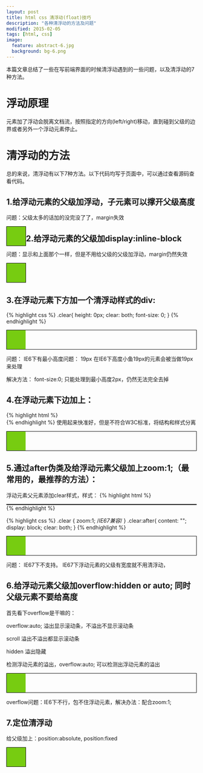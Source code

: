 ```yaml
---
layout: post
title: html css 清浮动(float)技巧
description: "各种清浮动的方法及问题"
modified: 2015-02-05
tags: [html, css]
image:
  feature: abstract-6.jpg
  background: bg-6.png
---
```


本篇文章总结了一些在写前端界面的时候清浮动遇到的一些问题，以及清浮动的7种方法。

# 浮动原理
元素加了浮动会脱离文档流，按照指定的方向(left/right)移动，直到碰到父级的边界或者另外一个浮动元素停止。

<!--more-->

# 清浮动的方法

总的来说，清浮动有以下7种方法。以下代码均写于页面中，可以通过查看源码查看代码。

## 1.给浮动元素的父级加浮动，子元素可以撑开父级高度
问题：父级太多的话加的没完没了了，margin失效

<div>
    <div style="border:1px solid black; float:left;">
        <div style="width:50px; height:50px; background-color:#7c1; float:left;">
        </div>
    </div>
</div>




## 2.给浮动元素的父级加display:inline-block
问题：显示和上面那个一样，但是不用给父级的父级加浮动，margin仍然失效

<div>
    <div style="border:1px solid black;display:inline-block">
        <div style="width:50px; height:50px; background-color:#7c1; float:left;">
        </div>
    </div>
</div>



## 3.在浮动元素下方加一个清浮动样式的div:
{% highlight css %}
.clear{
    height: 0px; clear: both; font-size: 0;
}
{% endhighlight %}
<div style="border:1px solid black;">
    <div style="width:50px; height:50px; background-color:#7c1; float:left;">
    </div>
    <div style="height: 0px; clear: both; font-size: 0;"></div>
</div>

问题：
IE6下有最小高度问题： 19px
在IE6下高度小鱼19px的元素会被当做19px来处理

解决方法：
font-size:0; 只能处理到最小高度2px，仍然无法完全去掉

## 4.在浮动元素下边加上：
{% highlight html %}
<br clear="all"/>
{% endhighlight %}
使用起来快准好，但是不符合W3C标准，将结构和样式分离

<div style="border:1px solid black;">
    <div style="width:50px; height:50px; background-color:#7c1; float:left;">
    </div>
    <br clear="all"/>
</div>

## 5.通过after伪类及给浮动元素父级加上zoom:1;<span class="highlight-pink">（最常用的，最推荐的方法）</span>：
浮动元素父元素添加clear样式，样式：
{% highlight html %}
<div class="box clear">
    <div class="div"></div>
</div>
{% endhighlight %}

{% highlight css %}
.clear {
    zoom:1; /*IE67兼容*/
}
.clear:after{
    content: "";
    display: block;
    clear: both;
}
{% endhighlight %}

<style>
.clear {
    zoom:1; /*IE67兼容*/
}
.clear:after{
    content: "";
    display: block;
    clear: both;
}
.box {
    border:1px solid black;
}
</style>

<div class="box clear">
    <div style="width:50px; height:50px; background-color:#7c1; float:left;">
    </div>
    <br clear="all"/>
</div>

问题：
IE67下不支持。
IE67下浮动元素的父级有宽度就不用清浮动，

## 6.给浮动元素父级加overflow:hidden or auto; 同时父级元素不要给高度
首先看下overflow是干嘛的：

overflow:auto; 溢出显示滚动条，不溢出不显示滚动条

scroll 溢出不溢出都显示滚动条

hidden 溢出隐藏

检测浮动元素的溢出，overflow:auto; 可以检测出浮动元素的溢出

<div style="border:1px solid black;overflow:hidden;">
    <div style="width:50px; height:50px; background-color:#7c1; float:left;">
    </div>
    <br clear="all"/>
</div>

overflow问题：IE6下不行，包不住浮动元素，解决办法：配合zoom:1;

## 7.定位清浮动
给父级加上：position:absolute, position:fixed

<div style="border:1px solid black;position:absolute;">
    <div style="width:50px; height:50px; background-color:#7c1; float:left;">
    </div>
    <br clear="all"/>
</div>
